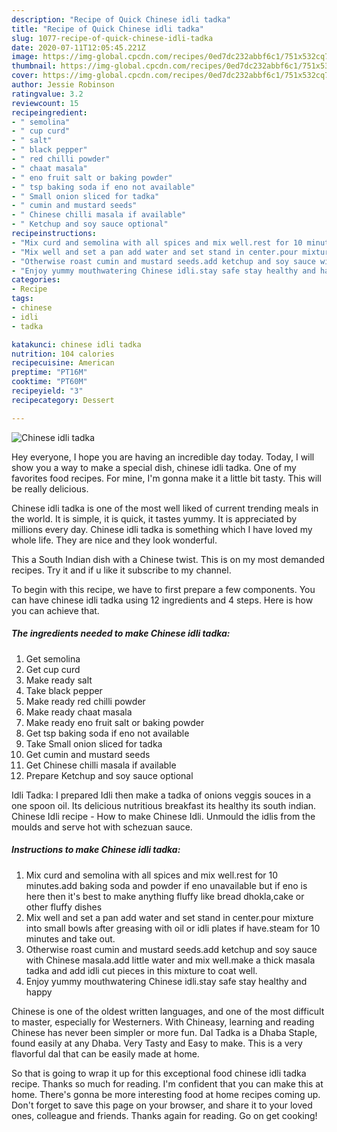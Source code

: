 ```yaml
---
description: "Recipe of Quick Chinese idli tadka"
title: "Recipe of Quick Chinese idli tadka"
slug: 1077-recipe-of-quick-chinese-idli-tadka
date: 2020-07-11T12:05:45.221Z
image: https://img-global.cpcdn.com/recipes/0ed7dc232abbf6c1/751x532cq70/chinese-idli-tadka-recipe-main-photo.jpg
thumbnail: https://img-global.cpcdn.com/recipes/0ed7dc232abbf6c1/751x532cq70/chinese-idli-tadka-recipe-main-photo.jpg
cover: https://img-global.cpcdn.com/recipes/0ed7dc232abbf6c1/751x532cq70/chinese-idli-tadka-recipe-main-photo.jpg
author: Jessie Robinson
ratingvalue: 3.2
reviewcount: 15
recipeingredient:
- " semolina"
- " cup curd"
- " salt"
- " black pepper"
- " red chilli powder"
- " chaat masala"
- " eno fruit salt or baking powder"
- " tsp baking soda if eno not available"
- " Small onion sliced for tadka"
- " cumin and mustard seeds"
- " Chinese chilli masala if available"
- " Ketchup and soy sauce optional"
recipeinstructions:
- "Mix curd and semolina with all spices and mix well.rest for 10 minutes.add baking soda and powder if eno unavailable but if eno is here then it&#39;s best to make anything fluffy like bread dhokla,cake or other fluffy dishes"
- "Mix well and set a pan add water and set stand in center.pour mixture into small bowls after greasing with oil or idli plates if have.steam for 10 minutes and take out."
- "Otherwise roast cumin and mustard seeds.add ketchup and soy sauce with Chinese masala.add little water and mix well.make a thick masala tadka and add idli cut pieces in this mixture to coat well."
- "Enjoy yummy mouthwatering Chinese idli.stay safe stay healthy and happy"
categories:
- Recipe
tags:
- chinese
- idli
- tadka

katakunci: chinese idli tadka 
nutrition: 104 calories
recipecuisine: American
preptime: "PT16M"
cooktime: "PT60M"
recipeyield: "3"
recipecategory: Dessert

---
```



![Chinese idli tadka](https://img-global.cpcdn.com/recipes/0ed7dc232abbf6c1/751x532cq70/chinese-idli-tadka-recipe-main-photo.jpg)

Hey everyone, I hope you are having an incredible day today. Today, I will show you a way to make a special dish, chinese idli tadka. One of my favorites food recipes. For mine, I'm gonna make it a little bit tasty. This will be really delicious.

Chinese idli tadka is one of the most well liked of current trending meals in the world. It is simple, it is quick, it tastes yummy. It is appreciated by millions every day. Chinese idli tadka is something which I have loved my whole life. They are nice and they look wonderful.

This a South Indian dish with a Chinese twist. This is on my most demanded recipes. Try it and if u like it subscribe to my channel.


To begin with this recipe, we have to first prepare a few components. You can have chinese idli tadka using 12 ingredients and 4 steps. Here is how you can achieve that.

<!--inarticleads1-->

##### The ingredients needed to make Chinese idli tadka:

1. Get  semolina
1. Get  cup curd
1. Make ready  salt
1. Take  black pepper
1. Make ready  red chilli powder
1. Make ready  chaat masala
1. Make ready  eno fruit salt or baking powder
1. Get  tsp baking soda if eno not available
1. Take  Small onion sliced for tadka
1. Get  cumin and mustard seeds
1. Get  Chinese chilli masala if available
1. Prepare  Ketchup and soy sauce optional


Idli Tadka: I prepared Idli then make a tadka of onions veggis souces in a one spoon oil. Its delicious nutritious breakfast its healthy its south indian. Chinese Idli recipe - How to make Chinese Idli. Unmould the idlis from the moulds and serve hot with schezuan sauce. 

<!--inarticleads2-->

##### Instructions to make Chinese idli tadka:

1. Mix curd and semolina with all spices and mix well.rest for 10 minutes.add baking soda and powder if eno unavailable but if eno is here then it&#39;s best to make anything fluffy like bread dhokla,cake or other fluffy dishes
1. Mix well and set a pan add water and set stand in center.pour mixture into small bowls after greasing with oil or idli plates if have.steam for 10 minutes and take out.
1. Otherwise roast cumin and mustard seeds.add ketchup and soy sauce with Chinese masala.add little water and mix well.make a thick masala tadka and add idli cut pieces in this mixture to coat well.
1. Enjoy yummy mouthwatering Chinese idli.stay safe stay healthy and happy


Chinese is one of the oldest written languages, and one of the most difficult to master, especially for Westerners. With Chineasy, learning and reading Chinese has never been simpler or more fun. Dal Tadka is a Dhaba Staple, found easily at any Dhaba. Very Tasty and Easy to make. This is a very flavorful dal that can be easily made at home. 

So that is going to wrap it up for this exceptional food chinese idli tadka recipe. Thanks so much for reading. I'm confident that you can make this at home. There's gonna be more interesting food at home recipes coming up. Don't forget to save this page on your browser, and share it to your loved ones, colleague and friends. Thanks again for reading. Go on get cooking!
